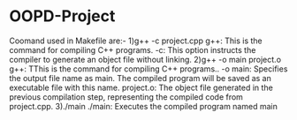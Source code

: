 # OOPD-Project
Coomand used in Makefile are:-
1)g++ -c project.cpp
g++: This is the command for compiling C++ programs.
-c: This option instructs the compiler to generate an object file without linking. 
2)g++ -o main project.o
g++: TThis is the command for compiling C++ programs..
-o main: Specifies the output file name as main. The compiled program will be saved as an executable file with this name.
project.o: The object file generated in the previous compilation step, representing the compiled code from project.cpp.
3)./main
./main: Executes the compiled program named main
